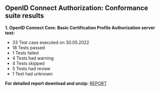 ## OpenID Connect Authorization: Conformance suite results

<strong>1. OpenID Connect Core: Basic Certification Profile Authorization server test:</strong><br>
 - 33 Test case executed on 30.05.2022<br>
 - 18 Tests passed<br>
 -  1 Tests failed<br>
 -  4 Tests had warning<br>
 -  4 Tests skipped<br>
 -  5 Tests had review<br>
 -  1 Test had unknown<br>

<strong>For detailed report download and unzip:</strong>   <a href="https://gitlab.com/gaia-x/data-infrastructure-federation-services/authenticationauthorization/-/raw/main/doc/verify/auth/Reports_30_05_2022/30_05_2022.zip?inline=false">REPORT</a>
